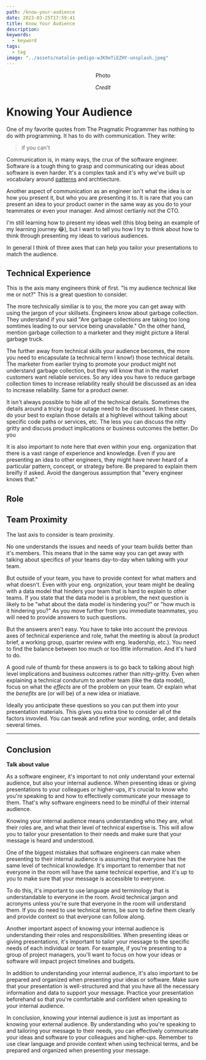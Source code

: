 ```yaml
---
path: /know-your-audience
date: 2023-03-25T17:59:41
title: Know Your Audience
description: 
keywords:
  - keyword
tags:
  - tag
image: "../assets/natalie-pedigo-wJK9eTiEZHY-unsplash.jpeg" 
---
```


<center>

Photo

<i> 
    
Credit

</i>


</center>

# Knowing Your Audience

One of my favorite quotes from The Pragmatic Programmer has nothing to do with programming. It has to do with communication. They write:

> if you can't 

Communication is, in many ways, the crux of the software engineer. Software is a tough thing to grasp and communicating our ideas about software is even harder. It's a complex task and it's why we've built up vocabulary around [patterns]() and archtiecture.

Another aspect of communication as an engineer isn't what the idea is or how you present it, but who you are presenting it to. It is rare that you can present an idea to your product owner in the same way as you do to your teammates or even your manager. And almost certianly not the CTO.

I'm still learning how to present my ideas well (this blog being an example of my learning journey 😂), but I want to tell you how I try to think about how to think through presenting my ideas to various audiences.

In general I think of three axes that can help you tailor your presentations to match the audience.

## Technical Experience

This is the axis many engineers think of first. "Is my audience technical like me or not?" This is a great question to consider.

The more technically similiar is to you, the more you can get away with using the jargon of your skillsets. Engineers know about garbage collection. They understand if you said "Are garbage collections are taking too long somtimes leading to our service being unavailable." On the other hand, mention garbage collection to a marketer and they might picture a literal garbage truck. 

The further away from technical skills your audience becomes, the more you need to encapsulate (a technical term I know!) those technical details. The marketer from earlier trying to promote your product might not understand garbage collection, but they will know that in the market customers want reliable services. So any idea you have to reduce garbage collection times to increase reliability really should be discussed as an idea to increase reliability. Same for a product owner.

It isn't always possible to hide all of the technical details. Sometimes the  details around a tricky bug or outage need to be discussed. In these cases, do your best to explain those details at a highlevel without talking about specific code paths or services, etc. The less you can discuss the nitty gritty and discuss product implications or business outcomes the better. Do you 

It is also important to note here that even within your eng. organization that there is a vast range of experience and knowledge. Even if you are presenting an idea to other engineers, they might have never heard of a particular pattern, concept, or strategy before. Be prepared to explain them breifly if asked. Avoid the dangerous assumption that "every engineer knows that."


## Role

## Team Proximity

The last axis to consider is team proximity. 

No one understands the issues and needs of your team builds better than it's members. This means that in the same way you can get away with talking about specifics of your teams day-to-day when talking with your team. 

But outside of your team, you have to provide context for what matters and what doesn't. Even with your eng. orgnization, your team might be dealing with a data model that hinders your team that is hard to explain to other teams. If you state that the data model is a problem, the next question is likely to be "what about the data model is hindering you?" or "how much is it hindering you?" As you move further from you immediate teammates, you will need to provide answers to such questions. 

But the answers aren't easy. You have to take into account the previous axes of technical experience and role, twhat the meeting is about (a product brief, a working group, quarter review with eng. leadership, etc.). You need to find the balance between too much or too little information. And it's hard to do.

A good rule of thumb for these answers is to go back to talking about high level implications and business outcomes rather than nitty-gritty. Even when explaining a technical condurum to another team (like the data model), focus on what the _effects_ are of the problem on your team. Or explain what the _benefits_ are (or will be) of a new idea or iniatiave.

Ideally you anticipate these questions so you can put them into your presentation materials. This gives you extra tine to consider all of the factors invovled. You can tweak and refine your wording, order, and details several times.



---


## Conclusion

**Talk about value**


As a software engineer, it's important to not only understand your external audience, but also your internal audience. When presenting ideas or giving presentations to your colleagues or higher-ups, it's crucial to know who you're speaking to and how to effectively communicate your message to them. That's why software engineers need to be mindful of their internal audience.

Knowing your internal audience means understanding who they are, what their roles are, and what their level of technical expertise is. This will allow you to tailor your presentation to their needs and make sure that your message is heard and understood.

One of the biggest mistakes that software engineers can make when presenting to their internal audience is assuming that everyone has the same level of technical knowledge. It's important to remember that not everyone in the room will have the same technical expertise, and it's up to you to make sure that your message is accessible to everyone.

To do this, it's important to use language and terminology that is understandable to everyone in the room. Avoid technical jargon and acronyms unless you're sure that everyone in the room will understand them. If you do need to use technical terms, be sure to define them clearly and provide context so that everyone can follow along.

Another important aspect of knowing your internal audience is understanding their roles and responsibilities. When presenting ideas or giving presentations, it's important to tailor your message to the specific needs of each individual or team. For example, if you're presenting to a group of project managers, you'll want to focus on how your ideas or software will impact project timelines and budgets.

In addition to understanding your internal audience, it's also important to be prepared and organized when presenting your ideas or software. Make sure that your presentation is well-structured and that you have all the necessary information and data to support your message. Practice your presentation beforehand so that you're comfortable and confident when speaking to your internal audience.

In conclusion, knowing your internal audience is just as important as knowing your external audience. By understanding who you're speaking to and tailoring your message to their needs, you can effectively communicate your ideas and software to your colleagues and higher-ups. Remember to use clear language and provide context when using technical terms, and be prepared and organized when presenting your message.

